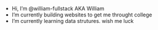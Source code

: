 -  Hi, I’m @william-fullstack AKA William 
-  I’m currently building websites to get me throught college
-  I’m currently learning data strutures. wish me luck


<!---
william-fullstack/william-fullstack is a ✨ special ✨ repository because its `README.md` (this file) appears on your GitHub profile.
You can click the Preview link to take a look at your changes.
--->
